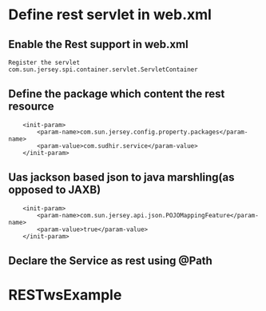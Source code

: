 # Define rest servlet in web.xml
## Enable the Rest support in web.xml
	Register the servlet com.sun.jersey.spi.container.servlet.ServletContainer
	

## Define the package which content the rest resource
		<init-param>
			<param-name>com.sun.jersey.config.property.packages</param-name>
			<param-value>com.sudhir.service</param-value>
		</init-param>
		

## Uas jackson based json to java marshling(as opposed to JAXB)
		<init-param>
			<param-name>com.sun.jersey.api.json.POJOMappingFeature</param-name>
			<param-value>true</param-value>
		</init-param>
## Declare the Service as rest using @Path

# RESTwsExample
